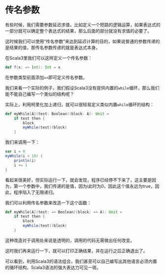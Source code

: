# 传名参数

有些时候，我们需要参数延迟求值，比如定义一个短路的逻辑运算，如果表达式的一部分就可以确定整个表达式的结果，那么后面的部分就没有求值的必要了。

这时候我们可以使用“传名参数”来达到延迟计算的目的，如果说普通的参数传递的是结果的值，那传名参数传递的就是表达式本身。

在Scala3里我们可以这样定义一个传名参数：

```scala
def f(x: => Int): Int = x
```

在参数类型前面添加`=>`即可定义传名参数。

我们来看一个实际的例子，我们假设Scala3没有提供内置的`while`循环，那么我们能不能自己编写一个类似的结构呢？

实际上，利用柯里化加上递归，就可以很轻易定义类似内置`while`循环的结构：

```scala
def myWhile[A](test: Boolean)(block: A): Unit =
    if test then {
        block
        myWhile(test)(block)
    }
```

我们来调用一下：

```scala
var i = 0
myWhile(i < 10) {
    println(i)
    i += 1
}
```

看起来很美好，但实际运行一下，就会发现，程序已经停不下来了，这主要是因为，第一个参数中，我们传递的是值，因为i此时为0，因此这个值永远为true，因此，程序陷入了无限递归。

我们可以利用传名参数来改造一下这个函数：

```scala
def myWhile[A](test: => Boolean)(block: => A): Unit =
    if test then {
        block
        myWhile(test)(block)
    }
```

这种改造对于调用处来说是透明的，调用的代码无需做出任何改变。

这时我们再来运行一下，就可以打印正确结果，并在运行之后正确退出了。

可以看到，利用Scala3的语法组合，我们甚至可以自己编写出其他语言必须内置的循环结构，Scala3语法的强大表达力可见一斑。